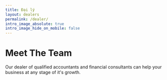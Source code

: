 ```yaml
---
title: Đại lý
layout: dealers
permalink: /dealer/
intro_image_absolute: true
intro_image_hide_on_mobile: false
---
```


# Meet The Team

Our dealer of qualified accountants and financial consultants can help your business at any stage of it's growth.
